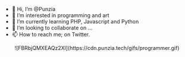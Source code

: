 - 👋 Hi, I’m @Punzia
- 👀 I’m interested in programming and art
- 🌱 I’m currently learning PHP, Javascript and Python 
- 💞️ I’m looking to collaborate on ...
- 📫 How to reach me; on Twitter.

<!---
Punzia/Punzia is a ✨ special ✨ repository because its `README.md` (this file) appears on your GitHub profile.
You can click the Preview link to take a look at your changes.
--->
<p align="center">
![FBRbjQMXEAQz2Xl](https://cdn.punzia.tech/gifs/programmer.gif)
<p>
